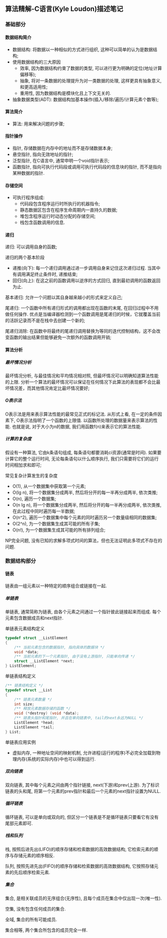 ## 算法精解-C语言(Kyle Loudon)描述笔记

### 基础部分

#### 数据结构简介

- 数据结构: 将数据以一种相似的方式进行组织, 这种可以简单的认为是数据结构;
- 使用数据结构的三大原因
  - 效率, 因为数据结构约束了数据的类型, 可以进行更为明确的定位(地址计算偏移等);
  - 抽象, 将对一条数据的处理提升为对一类数据的处理, 这样更具有抽象意义,和更高适用性;
  - 重用性, 因为数据结构是模块化且上下文无关的.
- 抽象数据类型(ADT): 数据结构加基本操作(插入/移除/遍历/计算元素个数等);

#### 算法简介

- 算法: 用来解决问题的步骤;

#### 指针操作

- 指针, 存储数据在内存中的地址而不是存储数据本身;
- 悬空指针, 指向无效地址的指针;
- 泛型指针, 在C语言中, 通常申明一个void指针表示;
- 函数指针, 指向可执行代码段或调用可执行代码段的信息块的指针, 而不是指向某种数据的指针.

#### 存储空间

- 可执行程序组成: 
  - 代码段包含程序运行时所执行的机器指令;
  - 静态数据区包含在程序生命周期内一直持久的数据;
  - 堆包含程序运行时动态分配的存储空间;
  - 栈包含函数调用的信息.

#### 递归

递归: 可以调用自身的函数;

递归的两个基本阶段

- 递推(向下): 每一个递归调用通过进一步调用自身来记住这次递归过程. 当其中有调用满足终止条件时, 递推结束;
- 回归(向上): 在这之前的函数调用以逆序的方式回归, 直到最初调用的函数返回为止.

基本递归: 允许一个问题以其自身越来越小的形式来定义自己;

尾递归: 一个函数中所有递归形式的调用都出现在函数的末尾, 在回归过程中不用做任何操作. 优点是当编译器检测到一个函数调用是尾递归的时候，它就覆盖当前的活跃记录而不是在栈中去创建一个新的;

尾递归消除: 在函数中将最终的尾递归调用替换为等同的迭代控制结构，这不会改变函数的输出结果但能够避免一次额外的函数调用开销;

#### 算法分析

##### 最坏情况分析

最坏情况分析, 与最佳情况和平均情况相对照, 但最坏情况可以明确知道算法性能的上限. 分析一个算法的最坏情况可以保证在任何情况下此算法的表现都不会比最坏情况差，而其他情况肯定比最坏情况要好;

##### O表示法

O表示法是用来表示算法性能的最常见正式的标记法. 从形式上看, 在一定的条件因素下, O表示法指明了一个函数的上限值. 以函数所处理的数据量来表示算法的性能. 也就是说, 对于大小为n的数据, 我们用函数f(n)来表示它的算法性能.

##### 计算的复杂度

假设有一种算法, 它由k条语句组成, 每条语句都要消耗ci资源(通常是时间). 如果要计算它的整个运行时间, 无论每条语句以什么顺序执行, 我们只需要将它们的运行时间相加求和即可;

常见复杂计算发生的复杂度

- O(1), 从一个数据集中获取第一个元素;
- O(lg n), 将一个数据集分成两半, 然后将分开的每一半再分成两半, 依次类推;
- O(n), 遍历一个数据集;
- O(n lg n), 将一个数据集分成两半, 然后将分开的每一半再分成两半, 依次类推, 在此过程中同时遍历每一半数据;
- O(n^2), 遍历一个数据集中每个元素的同时遍历另一个数量级相同的数据集;
- O(2^n), 为一个数据集生成其可能的所有子集;
- O(n!), 为一个数据集生成其可能的所有排列组合;

NP完全问题, 没有已知的求解多项式时间的算法，但也无法证明此多项式不存在的问题.

### 数据结构部分

#### 链表

链表由一组元素以一种特定的顺序组合或链接在一起.

##### 单链表

单链表, 通常简称为链表, 由各个元素之间通过一个指针彼此链接起来而组成. 每个元素包含数据成员和next指针.

单链表元素结构定义

```c
typedef struct __ListElement
{
    /** 当前元素包含的数据指针, 指向具体的数据块 */
    void *data;
    /** 当前元素的下一个元素指针, 由于没有上游指针, 只能单向传递 */
    struct __ListElement *next;
} ListElement;
```

单链表结构定义

```c
/** 链表结构定义 */
typedef struct __List
{
    /** 链表元素数量 */
    int size;
    /** 释放元素数据存储的函数 */
    void (*destroy) (void *data);
    /** 链表头指针和尾指针, 并且在单向链表中, tail的next永远为NULL */
    ListElement *head;
    ListElement *tail;
} List;
```

单链表应用实例

- 虚拟内存, 一种地址空间的映射机制, 允许进程(运行的程序)不必完全加载到物理内存(系统的实际内存)中也可以得到运行.

##### 双向链表

双向链表, 其中每个元素之间由两个指针链接, next(下游)和prev(上游). 为了标识链表的头和尾, 将第一个元素的prev指针和最后一个元素的next指针设置为NULL.

##### 循环链表

循环链表, 可以是单向或双向的, 但区分一个链表是不是循环链表只要看它有没有尾部元素即可.

##### 栈和队列

栈, 按照后进先出(LIFO)的顺序存储和检索数据的高效数据结构, 它检索元素的顺序与存储元素的顺序相反.

队列, 按照先进先出(FIFO)的顺序存储和检索数据的高效数据结构, 它按照存储元素的先后顺序检索元素.

##### 集合

集合, 是相关联成员的无序组合(无序性), 且每个成员在集合中仅出现一次(唯一性).

空集, 没有包含任何成员的集合.

全域, 集合的所有可能成员.

集合相等, 两个集合所包含的成员完全一样.





